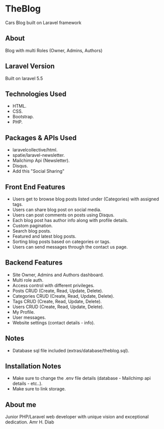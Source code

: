 # TheBlog
Cars Blog built on Laravel framework

## About
Blog with multi Roles (Owner, Admins, Authors)

## Laravel Version
Built on laravel 5.5

## Technologies Used
- HTML.
- CSS.
- Bootstrap.
- PHP.

## Packages & APIs Used
- laravelcollective/html.
- spatie/laravel-newsletter.
- Mailchimp Api (Newsletter).
- Disqus.
- Add this "Social Sharing"

## Front End Features
- Users get to browse blog posts listed under (Categories) with assigned tags.
- Users can share blog post on social media.
- Users can post comments on posts using Disqus.
- Each blog post has author info along with profile details.
- Custom pagination.
- Search blog posts.
- Featured and latest blog posts.
- Sorting blog posts based on categories or tags.
- Users can send messages through the contact us page.

## Backend Features
- Site Owner, Admins and Authors dashboard.
- Multi role auth.
- Access control with different privileges.
- Posts CRUD (Create, Read, Update, Delete).
- Categories CRUD (Create, Read, Update, Delete).
- Tags CRUD (Create, Read, Update, Delete).
- Users CRUD (Create, Read, Update, Delete).
- My Profile.
- User messages.
- Website settings (contact details - info).

## Notes
- Database sql file included (extras/database/theblog.sql).

## Installation Notes
- Make sure to change the .env file details (database - Mailchimp api details - etc..).
- Make sure to link storage.

## About me
Junior PHP/Laravel web developer with unique vision and exceptional dedication.
Amr H. Diab
